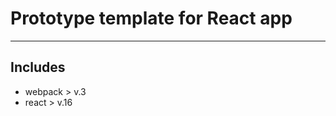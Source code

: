 Prototype template for React app
===================

----------

Includes
-------------

 - webpack > v.3
 - react > v.16
